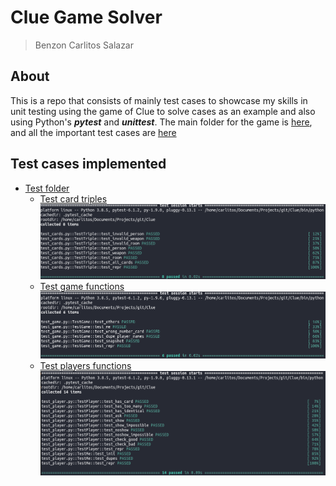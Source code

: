 # Clue Game Solver
> Benzon Carlitos Salazar

## About
This is a repo that consists of mainly test cases to showcase my skills in unit
testing using the game of Clue to solve cases as an example and also using 
Python's ***pytest*** and ***unittest***. The main folder for the game is 
[here](./src/clue), and all the important test cases are [here](./tests)

## Test cases implemented
* [Test folder](./tests)
	* [Test card triples](./tests/test_cards.py)
	![Test card triples](./imgs/test_cards.png)
	* [Test game functions](./tests/test_game.py)
	![Test card triples](./imgs/test_game.png)
	* [Test players functions](./tests/test_player.py)
	![Test card triples](./imgs/test_player.png)
	